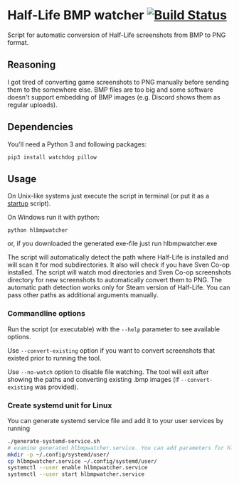 # Half-Life BMP watcher [![Build Status](https://github.com/FreeSlave/hlbmpwatcher/actions/workflows/build.yml/badge.svg?branch=master)](https://github.com/FreeSlave/hlbmpwatcher/actions/workflows/build.yml)

Script for automatic conversion of Half-Life screenshots from BMP to PNG format.

## Reasoning

I got tired of converting game screenshots to PNG manually before sending them to the somewhere else. BMP files are too big and some software doesn't support embedding of BMP images (e.g. Discord shows them as regular uploads).

## Dependencies

You'll need a Python 3 and following packages:

```
pip3 install watchdog pillow
```

## Usage

On Unix-like systems just execute the script in terminal (or put it as a [startup](https://wiki.archlinux.org/title/autostarting) script).

On Windows run it with python:

```
python hlbmpwatcher
```

or, if you downloaded the generated exe-file just run hlbmpwatcher.exe

The script will automatically detect the path where Half-Life is installed and will scan it for mod subdirectories. It also will check if you have Sven Co-op installed. The script will watch mod directories and Sven Co-op screenshots directory for new screenshots to automatically convert them to PNG. The automatic path detection works only for Steam version of Half-Life. You can pass other paths as additional arguments manually.

### Commandline options

Run the script (or executable) with the `--help` parameter to see available options.

Use `--convert-existing` option if you want to convert screenshots that existed prior to running the tool.

Use `--no-watch` option to disable file watching. The tool will exit after showing the paths and converting existing .bmp images (if `--convert-existing` was provided).

### Create systemd unit for Linux

You can generate systemd service file and add it to your user services by running

```sh
./generate-systemd-service.sh
# examine generated hlbmpwatcher.service. You can add parameters for hlbmpwatcher in ExecStart field if you want
mkdir -p ~/.config/systemd/user/
cp hlbmpwatcher.service ~/.config/systemd/user/
systemctl --user enable hlbmpwatcher.service
systemctl --user start hlbmpwatcher.service
```
